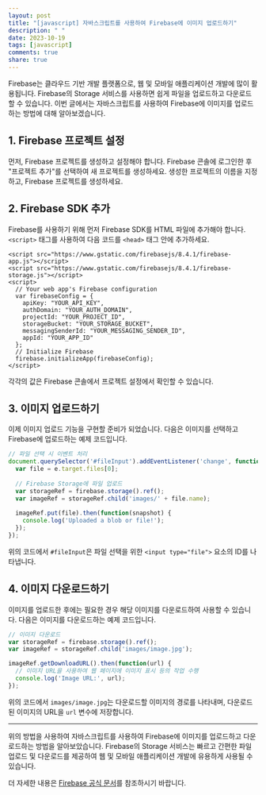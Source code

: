 ```yaml
---
layout: post
title: "[javascript] 자바스크립트를 사용하여 Firebase에 이미지 업로드하기"
description: " "
date: 2023-10-19
tags: [javascript]
comments: true
share: true
---
```


Firebase는 클라우드 기반 개발 플랫폼으로, 웹 및 모바일 애플리케이션 개발에 많이 활용됩니다. Firebase의 Storage 서비스를 사용하면 쉽게 파일을 업로드하고 다운로드할 수 있습니다. 이번 글에서는 자바스크립트를 사용하여 Firebase에 이미지를 업로드하는 방법에 대해 알아보겠습니다.

## 1. Firebase 프로젝트 설정

먼저, Firebase 프로젝트를 생성하고 설정해야 합니다. Firebase 콘솔에 로그인한 후 "프로젝트 추가"를 선택하여 새 프로젝트를 생성하세요. 생성한 프로젝트의 이름을 지정하고, Firebase 프로젝트를 생성하세요.

## 2. Firebase SDK 추가

Firebase를 사용하기 위해 먼저 Firebase SDK를 HTML 파일에 추가해야 합니다. `<script>` 태그를 사용하여 다음 코드를 `<head>` 태그 안에 추가하세요.

```
<script src="https://www.gstatic.com/firebasejs/8.4.1/firebase-app.js"></script>
<script src="https://www.gstatic.com/firebasejs/8.4.1/firebase-storage.js"></script>
<script>
  // Your web app's Firebase configuration
  var firebaseConfig = {
    apiKey: "YOUR_API_KEY",
    authDomain: "YOUR_AUTH_DOMAIN",
    projectId: "YOUR_PROJECT_ID",
    storageBucket: "YOUR_STORAGE_BUCKET",
    messagingSenderId: "YOUR_MESSAGING_SENDER_ID",
    appId: "YOUR_APP_ID"
  };
  // Initialize Firebase
  firebase.initializeApp(firebaseConfig);
</script>
```

각각의 값은 Firebase 콘솔에서 프로젝트 설정에서 확인할 수 있습니다.

## 3. 이미지 업로드하기

이제 이미지 업로드 기능을 구현할 준비가 되었습니다. 다음은 이미지를 선택하고 Firebase에 업로드하는 예제 코드입니다.

```javascript
// 파일 선택 시 이벤트 처리
document.querySelector('#fileInput').addEventListener('change', function(e) {
  var file = e.target.files[0];
  
  // Firebase Storage에 파일 업로드
  var storageRef = firebase.storage().ref();
  var imageRef = storageRef.child('images/' + file.name);
  
  imageRef.put(file).then(function(snapshot) {
    console.log('Uploaded a blob or file!');
  });
});
```

위의 코드에서 `#fileInput`은 파일 선택을 위한 `<input type="file">` 요소의 ID를 나타냅니다.

## 4. 이미지 다운로드하기

이미지를 업로드한 후에는 필요한 경우 해당 이미지를 다운로드하여 사용할 수 있습니다. 다음은 이미지를 다운로드하는 예제 코드입니다.

```javascript
// 이미지 다운로드
var storageRef = firebase.storage().ref();
var imageRef = storageRef.child('images/image.jpg');

imageRef.getDownloadURL().then(function(url) {
  // 이미지 URL을 사용하여 웹 페이지에 이미지 표시 등의 작업 수행
  console.log('Image URL:', url);
});
```

위의 코드에서 `images/image.jpg`는 다운로드할 이미지의 경로를 나타내며, 다운로드된 이미지의 URL을 `url` 변수에 저장합니다.

---

위의 방법을 사용하여 자바스크립트를 사용하여 Firebase에 이미지를 업로드하고 다운로드하는 방법을 알아보았습니다. Firebase의 Storage 서비스는 빠르고 간편한 파일 업로드 및 다운로드를 제공하여 웹 및 모바일 애플리케이션 개발에 유용하게 사용될 수 있습니다.

더 자세한 내용은 [Firebase 공식 문서](https://firebase.google.com/docs/storage)를 참조하시기 바랍니다.